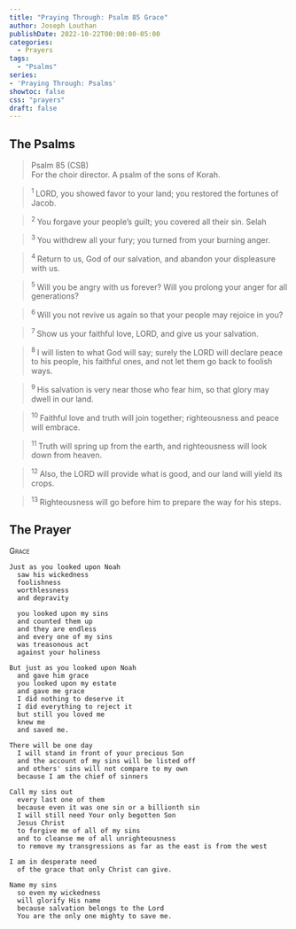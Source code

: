```yaml
---
title: "Praying Through: Psalm 85 Grace"
author: Joseph Louthan
publishDate: 2022-10-22T00:00:00-05:00
categories:
  - Prayers
tags:
  - "Psalms"
series:
- 'Praying Through: Psalms'
showtoc: false
css: "prayers"
draft: false
---
```

## The Psalms

>Psalm 85 (CSB)  
> For the choir director. A psalm of the sons of Korah. 

><sup> 1 </sup> LORD, you showed favor to your land; you restored the fortunes of Jacob. 

><sup> 2 </sup> You forgave your people’s guilt; you covered all their sin. Selah 

><sup> 3 </sup> You withdrew all your fury; you turned from your burning anger. 

><sup> 4 </sup> Return to us, God of our salvation, and abandon your displeasure with us. 

><sup> 5 </sup> Will you be angry with us forever? Will you prolong your anger for all generations? 

><sup> 6 </sup> Will you not revive us again so that your people may rejoice in you? 

><sup> 7 </sup> Show us your faithful love, LORD, and give us your salvation. 

><sup> 8 </sup> I will listen to what God will say; surely the LORD will declare peace to his people, his faithful ones, and not let them go back to foolish ways. 

><sup> 9 </sup> His salvation is very near those who fear him, so that glory may dwell in our land. 

><sup> 10 </sup> Faithful love and truth will join together; righteousness and peace will embrace. 

><sup> 11 </sup> Truth will spring up from the earth, and righteousness will look down from heaven. 

><sup> 12 </sup> Also, the LORD will provide what is good, and our land will yield its crops. 

><sup> 13 </sup> Righteousness will go before him to prepare the way for his steps.

## The Prayer

<div style="font-variant: small-caps;">
Grace
</div>

```text
Just as you looked upon Noah
  saw his wickedness
  foolishness
  worthlessness
  and depravity

  you looked upon my sins
  and counted them up
  and they are endless
  and every one of my sins
  was treasonous act
  against your holiness

But just as you looked upon Noah
  and gave him grace
  you looked upon my estate
  and gave me grace
  I did nothing to deserve it
  I did everything to reject it
  but still you loved me
  knew me
  and saved me.

There will be one day
  I will stand in front of your precious Son
  and the account of my sins will be listed off
  and others' sins will not compare to my own
  because I am the chief of sinners

Call my sins out
  every last one of them
  because even it was one sin or a billionth sin
  I will still need Your only begotten Son
  Jesus Christ
  to forgive me of all of my sins
  and to cleanse me of all unrighteousness
  to remove my transgressions as far as the east is from the west

I am in desperate need
  of the grace that only Christ can give.

Name my sins
  so even my wickedness
  will glorify His name
  because salvation belongs to the Lord
  You are the only one mighty to save me.
```
